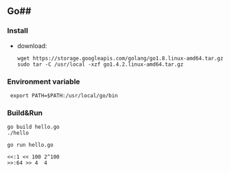 
## Go##

### Install ###
- download:

	`wget https://storage.googleapis.com/golang/go1.8.linux-amd64.tar.gz` 
    `sudo tar -C /usr/local -xzf go1.4.2.linux-amd64.tar.gz`
    
### Environment variable ###
     export PATH=$PATH:/usr/local/go/bin

### Build&Run ###
    go build hello.go
    ./hello

    go run hello.go

    <<:1 << 100 2^100
	>>:64 >> 4  4